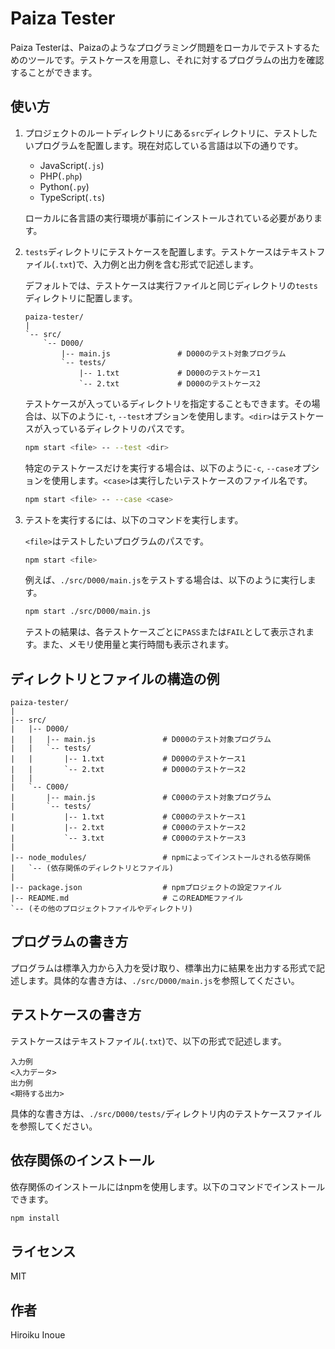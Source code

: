 # Paiza Tester

Paiza Testerは、Paizaのようなプログラミング問題をローカルでテストするためのツールです。テストケースを用意し、それに対するプログラムの出力を確認することができます。

## 使い方

1. プロジェクトのルートディレクトリにある`src`ディレクトリに、テストしたいプログラムを配置します。現在対応している言語は以下の通りです。

   - JavaScript(`.js`)
   - PHP(`.php`)
   - Python(`.py`)
   - TypeScript(`.ts`)

   ローカルに各言語の実行環境が事前にインストールされている必要があります。

2. `tests`ディレクトリにテストケースを配置します。テストケースはテキストファイル(`.txt`)で、入力例と出力例を含む形式で記述します。

   デフォルトでは、テストケースは実行ファイルと同じディレクトリの`tests`ディレクトリに配置します。

   ```
   paiza-tester/
   |
   `-- src/
       `-- D000/
           |-- main.js               # D000のテスト対象プログラム
           `-- tests/
               |-- 1.txt             # D000のテストケース1
               `-- 2.txt             # D000のテストケース2
   ```

   テストケースが入っているディレクトリを指定することもできます。その場合は、以下のように`-t`, `--test`オプションを使用します。`<dir>`はテストケースが入っているディレクトリのパスです。

   ```sh
   npm start <file> -- --test <dir>
   ```

   特定のテストケースだけを実行する場合は、以下のように`-c`, `--case`オプションを使用します。`<case>`は実行したいテストケースのファイル名です。

   ```sh
   npm start <file> -- --case <case>
   ```

3. テストを実行するには、以下のコマンドを実行します。

   `<file>`はテストしたいプログラムのパスです。

   ```sh
   npm start <file>
   ```

   例えば、`./src/D000/main.js`をテストする場合は、以下のように実行します。

   ```sh
   npm start ./src/D000/main.js
   ```

   テストの結果は、各テストケースごとに`PASS`または`FAIL`として表示されます。また、メモリ使用量と実行時間も表示されます。

## ディレクトリとファイルの構造の例

```
paiza-tester/
|
|-- src/
|   |-- D000/
|   |   |-- main.js               # D000のテスト対象プログラム
|   |   `-- tests/
|   |       |-- 1.txt             # D000のテストケース1
|   |       `-- 2.txt             # D000のテストケース2
|   |
|   `-- C000/
|       |-- main.js               # C000のテスト対象プログラム
|       `-- tests/
|           |-- 1.txt             # C000のテストケース1
|           |-- 2.txt             # C000のテストケース2
|           `-- 3.txt             # C000のテストケース3
|
|-- node_modules/                 # npmによってインストールされる依存関係
|   `-- (依存関係のディレクトリとファイル)
|
|-- package.json                  # npmプロジェクトの設定ファイル
|-- README.md                     # このREADMEファイル
`-- (その他のプロジェクトファイルやディレクトリ)
```

## プログラムの書き方

プログラムは標準入力から入力を受け取り、標準出力に結果を出力する形式で記述します。具体的な書き方は、`./src/D000/main.js`を参照してください。

## テストケースの書き方

テストケースはテキストファイル(`.txt`)で、以下の形式で記述します。

```
入力例
<入力データ>
出力例
<期待する出力>
```

具体的な書き方は、`./src/D000/tests/`ディレクトリ内のテストケースファイルを参照してください。

## 依存関係のインストール

依存関係のインストールにはnpmを使用します。以下のコマンドでインストールできます。

```sh
npm install
```

## ライセンス

MIT

## 作者

Hiroiku Inoue
